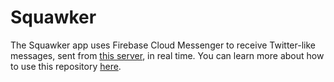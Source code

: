 # Squawker
The Squawker app uses Firebase Cloud Messenger to receive Twitter-like messages, 
sent from [this server](https://squawkerfcmserver.udacity.com/), 
in real time. You can learn more about how to use this repository [here](https://classroom.udacity.com/courses/ud857/lessons/8b2a9d63-0ff5-48ff-90d3-a9855b701dae/concepts/41b82e3c-2797-46e5-8a66-684098ca8cbb).
